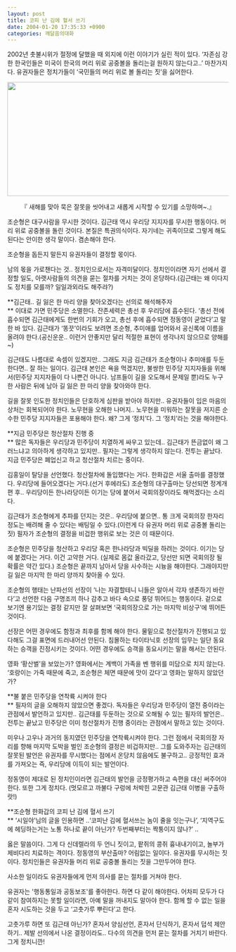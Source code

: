 ```yaml
---
layout: post
title: 코피 난 김에 혈서 쓰기
date: 2004-01-20 17:35:33 +0900
categories: 깨달음의대화
---
```

2002년 촛불시위가 절정에 달했을 때 외지에 이런 이야기가 실린 적이 있다. ‘자존심 강한 한국인들은 미국이 한국의 머리 위로 공중볼을 돌리는걸 원하지 않는다고..’ 마찬가지다. 유권자들은 정치가들이 ‘국민들의 머리 위로 볼 돌리는 짓’을 싫어한다. 

<p align="center">
  <img src="http://drkimz.com/technote/board/KDR/upimg/1074584585.jpg" width="558" height="259" border="0" />
</p>

<p align="center">
  『 새해를 맞아 묵은 잘못을 씻어내고 새롭게 시작할 수 있기를 소망하며~.』
</p>

조순형은 대구사람을 무시한 것이다. 김근태 역시 우리당 지지자를 무시한 행동이다. 머리 위로 공중볼을 돌린 것이다. 본질은 특권의식이다. 자기네는 귀족이므로 그렇게 해도 된다는 안이한 생각 말이다. 겸손해야 한다. 

조순형을 돕든지 말든지 유권자들이 결정할 몫이다.

남의 몫을 가로챈다는 것.. 정치인으로서는 자격미달이다. 정치인이라면 자기 선에서 결정할 일도, 아랫사람들의 의견을 묻는 절차를 거치는 것이 온당하다.(김근태는 왜 이다지도 정치를 모를까? 일일과외라도 해주랴?) 

**김근태.. 길 잃은 한 마리 양을 찾아오겠다는 선의로 해석해주자  
** 이대로 가면 민주당은 소멸한다. 잔존세력은 총선 후 우리당에 흡수된다. ‘총선 전에 흡수되면 김근태에게도 한번의 기회가 오고, 총선 후에 흡수되면 정동영이 굳었다’고 말한 바 있다. 김근태가 ‘똥끗’이라도 보려면 조순형, 추미애를 업어와서 공신록에 이름을 올려야 한다.(공신운운.. 이런거 안좋지만 달리 적절한 표현이 생각나지 않으므로 양해를~)

김근태도 나름대로 속셈이 있겠지만.. 그래도 지금 김근태가 조순형이나 추미애를 두둔한다면.. 잘 하는 일이다. 김근태 본인은 욕을 먹겠지만, 불쌍한 민주당 지지자들을 위해서(민주당 지지자들이 다 나쁜건 아니다. 남프들이 길을 오도해서 문제일 뿐)라도 누구 한 사람은 뒤에 남아 길 잃은 한 마리 양을 찾아와야 한다. 

길을 잘못 인도한 정치인들은 단호하게 심판을 받아야 하지만.. 유권자들이 입은 마음의 상처는 회복되어야 한다. 노무현을 오해한 나머지.. 노무현을 미워하는 잘못을 저지른 순수한 민주당 지지자들은 포용해야 한다. 왜? 그게 ‘정치’다. 그 ‘정치’라는 것을 해야한다. 

**지금 민주당은 청산절차 진행 중  
** 많은 독자들은 우리당과 민주당이 치열하게 싸우고 있는데.. 김근태가 뜬금없이 왜 그러느냐고 의아하게 생각하고 있지만.. 필자는 그렇게 생각하지 않는다. 전투는 끝났다. 지금 민주당은 폐업신고 하고 청산절차 치르는 중이다. 

김홍일이 탈당을 선언했다. 청산절차에 돌입했다는 거다. 한화갑은 서울 출마를 결정했다. 우리당에 들어오겠다는 거다.(선거 후에라도) 조순형의 대구출마는 당선되면 정계개편 후.. 우리당이든 한나라당이든 이기는 당에 붙어서 국회의장이라도 해먹겠다는 소리다. 

김근태가 조순형에게 추파를 던지는 것은.. 우리당에 붙으면.. 통 크게 국회의장 한자리 정도는 배려해 줄 수 있다는 배팅일 수 있다.(이런게 다 유권자 머리 위로 공중볼 돌리는 짓) 필자가 조순형의 결정을 비겁한 행위로 보는 것은 이 때문이다. 

조순형은 민주당을 청산하고 우리당 혹은 한나라당과 빅딜을 하려는 것이다. 이기는 당에 붙겠다는 거다. 이건 고약한 거다. (실제로 몸값 올라갔고, 당선만 되면 국회의장 될 확률은 약간 있다.) 조순형은 끝까지 남아서 당을 사수하는 시늉을 해야한다. 그래야지만 길 잃은 마지막 한 마리 양까지 찾아올 수 있다. 

조순형의 행태는 난파선의 선장이 ‘나는 자결할테니 니들은 알아서 각자 생존하기 바란다’고 선언한 다음 구명조끼 하나 감추고 바다 속으로 풍덩 뛰어드는 행동이다. 겉으로 보기엔 용기있는 결정 같지만 잘 살펴보면 ‘국회의장으로 가는 마지막 비상구’에 뛰어든 것이다. 

선장은 어떤 경우에도 함정과 최후를 함께 해야 한다. 물밑으로 청산절차가 진행되고 있다해도 그걸 표면에 드러내어선 안된다. 침몰하는 타이타닉호 선장의 임무는 일단 동요하는 승객을 진정시키는 것이다. 어떤 경우에도 승객을 동요시키는 말을 해서는 안된다. 

영화 ‘황산벌’을 보았는가? 영화에서는 계백이 가족을 벤 행위를 미담으로 치지 않는다. ‘호랑이는 가죽 때문에 죽고, 조순형은 체면 때문에 맛이 갔다’고 영화는 말하지 않았던가? 

**불 붙은 민주당을 연착륙 시켜야 한다  
** 필자의 글을 오해하지 않았으면 좋겠다. 독자들은 우리당과 민주당이 열전 중이라는 관점에서 발언하고 있지만.. 김근태를 두둔하는 것으로 오해될 수 있는 필자의 발언은.. 전투는 끝났고 민주당은 이미 청산절차가 진행 중이라는 관점에서 말하고 있는 것이다. 

미우나 고우나 과거의 동지였던 민주당을 연착륙시켜야 한다. 그런 점에서 국회의장 자리를 향해 마지막 도박을 벌인 조순형의 결정은 비겁하지만.. 그를 도와주자는 김근태의 잘못된 발언은 유권자를 무시했다는 점에서 온당치 않음에도 불구하고.. 긍정적인 효과를 가져오는 즉, 우리당에 이득이 되는 발언이다. 

정동영이 제대로 된 정치인이라면 김근태의 발언을 긍정평가하고 속편을 대신 써주어야 한다. 또한 그게 정치다. (멋모르고 까불다 구렁에 처박힌 고문관 김근태 이병을 구출하랏!)

**조순형 한화갑의 코피 난 김에 혈서 쓰기  
** ‘시일야’님의 글을 인용하면 ..‘코피난 김에 혈서쓰는 놈이 줄을 잇는구나’, ‘지역구도에 헤딩하는거는 노통 하나로 끝이 아닌가? 두번째부터는 짝퉁이지 않나?’ .. 

옳은 말씀이다. 그게 다 신데렐라의 두 언니 짓이고, 팥쥐의 콩쥐 흉내내기이고, 놀부가 제비다리 치료하는 격이다. 정동영의 부산출마? 어림없는 일이다. 유권자를 무시하는 짓이다. 정치인들은 유권자들 머리 위로 공중볼 돌리는 짓을 그만두어야 한다. 

사소한 일이라도 유권자들에게 먼저 의사를 묻는 절차를 거쳐야 한다. 

유권자는 '행동통일과 공동보조'를 좋아한다. 하면 다 같이 해야한다. 어차피 모두가 다 같이 참여하지는 못할 일이라면, 아예 말을 꺼내지도 말아야 한다. 함께 할 수 없는 일을 혼자 시도하는 것을 두고 ‘고춧가루 뿌린다’고 한다. 

고춧가루 하면 또 김근태 아닌가? 혼자서 양심선언, 혼자서 단식하기, 혼자서 덥석 제안하기.. 제발 선의에서 나온 결정이라도.. 다수의 의견을 먼저 묻는 절차를 거치기 바란다. 그게 정치니깐!
